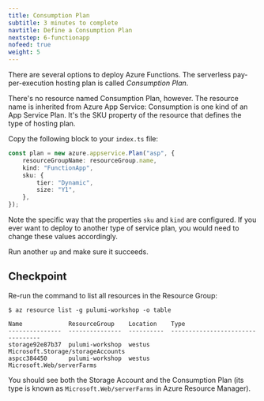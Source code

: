 ```yaml
---
title: Consumption Plan
subtitle: 3 minutes to complete
navtitle: Define a Consumption Plan
nextstep: 6-functionapp
nofeed: true
weight: 5
---
```


There are several options to deploy Azure Functions. The serverless pay-per-execution hosting plan is called *Consumption Plan*.

There's no resource named Consumption Plan, however. The resource name is inherited from Azure App Service: Consumption is one kind of an App Service Plan. It's the SKU property of the resource that defines the type of hosting plan.

Copy the following block to your `index.ts` file:

``` ts
const plan = new azure.appservice.Plan("asp", {
    resourceGroupName: resourceGroup.name,
    kind: "FunctionApp",
    sku: {
        tier: "Dynamic",
        size: "Y1",
    },
});
```

Note the specific way that the properties `sku` and `kind` are configured. If you ever want to deploy to another type of service plan, you would need to change these values accordingly.

Run another `up` and make sure it succeeds.

## Checkpoint

Re-run the command to list all resources in the Resource Group:

```
$ az resource list -g pulumi-workshop -o table

Name             ResourceGroup    Location    Type
---------------  ---------------  ----------  ---------------------------------
storage92e87b37  pulumi-workshop  westus      Microsoft.Storage/storageAccounts
aspcc384450      pulumi-workshop  westus      Microsoft.Web/serverFarms
```

You should see both the Storage Account and the Consumption Plan (its type is known as `Microsoft.Web/serverFarms` in Azure Resource Manager).
